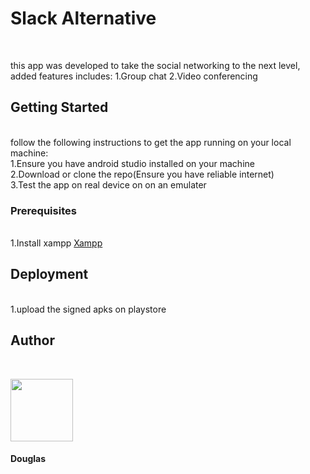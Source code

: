 
<h1>Slack Alternative</h1>

</br>
<p>
this app was developed to take the social networking to  the next level, added features includes:
 1.Group chat
 2.Video conferencing
</p>
<h2>Getting Started</h2>
</br>
follow the following instructions to get the app running on your local machine:<br>
1.Ensure you have android studio installed on your machine</br>
2.Download or clone the repo(Ensure you have reliable internet)</br>
3.Test the app on real device on on an emulater</br>
<h3>Prerequisites</h3></br>
1.Install xampp <a href="https://www.apachefriends.org/download.html">Xampp</a></br>
<h2>Deployment</h2></br>
1.upload the signed apks on playstore </br>
<h2>Author</h2></br>



 <img src="../master/new/author.png?raw=true" width="100" height="100" align="middle"/></br>
     
<h4>Douglas</h4>
